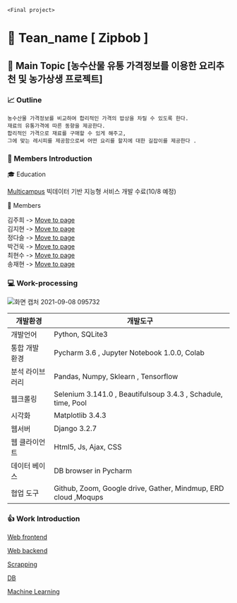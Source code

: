 `<Final project>`
# :rice: Tean_name [ Zipbob ]
## :green_apple: Main Topic [농수산물 유통 가격정보를 이용한 요리추천 및 농가상생 프로젝트]
### :chart_with_upwards_trend: Outline 
```
농수산물 가격정보를 비교하여 합리적인 가격의 밥상을 차릴 수 있도록 한다.
재료의 유통가격에 따른 동향을 제공한다.  
합리적인 가격으로 재료를 구매할 수 있게 해주고, 
그에 맞는 레시피를 제공함으로써 어떤 요리를 할지에 대한 길잡이를 제공한다 . 
```
### :information_desk_person: Members Introduction

:mortar_board: Education

[Multicampus](https://www.multicampus.com) 빅데이터 기반 지능형 서비스 개발 수료(10/8 예정)

:dizzy: Members 

김주희 -> [Move to page](https://github.com/ginttone/Zipbob/blob/master/MD%20files/Juhee_Kim.md) <br>
김지현 -> [Move to page](https://github.com/ginttone/Zipbob/blob/master/MD%20files/Jihyun_Kim.md) <br>
정다슬 -> [Move to page](https://github.com/ginttone/Zipbob/blob/master/MD%20files/Daseul_Jeong.md) <br>
박건욱 -> [Move to page](https://github.com/ginttone/Zipbob/blob/master/MD%20files/Gunuk_Park.md) <br>
최현수 -> [Move to page](https://github.com/ginttone/Zipbob/blob/master/MD%20files/Hyunsoo_Choi.md) <br>
송재현 -> [Move to page](https://github.com/ginttone/Zipbob/blob/master/MD%20files/Jaehyeon_Song.md) <br>

### :computer: Work-processing

![화면 캡처 2021-09-08 095732](https://user-images.githubusercontent.com/83646543/132428660-dd3a284a-ad9e-43f4-937d-3df1e0e01102.jpg)

| 개발환경        | 개발도구                                                     |
| --------------- | ------------------------------------------------------------ |
| 개발언어        | Python, SQLite3                                              |
| 통합 개발 환경  | Pycharm 3.6 , Jupyter Notebook 1.0.0, Colab                  |
| 분석 라이브러리 | Pandas, Numpy, Sklearn , Tensorflow                          |
| 웹크롤링        | Selenium 3.141.0 , Beautifulsoup 3.4.3 , Schadule, time, Pool |
| 시각화          | Matplotlib 3.4.3                                             |
| 웹서버          | Django 3.2.7                                                 |
| 웹 클라이언트   | Html5, Js, Ajax, CSS                                         |
| 데이터 베이스   | DB browser in Pycharm                                        |
| 협업 도구       | Github, Zoom, Google drive, Gather, Mindmup, ERD cloud ,Moqups |

### :+1: Work Introduction

[Web frontend](https://github.com/ginttone/Zipbob/tree/master/home)

[Web backend](https://github.com/ginttone/Zipbob/tree/master/templates) 

[Scrapping](https://github.com/ginttone/Zipbob/tree/master/Crawling)

[DB]()

[Machine Learning](https://github.com/ginttone/Zipbob/tree/master/ML)
